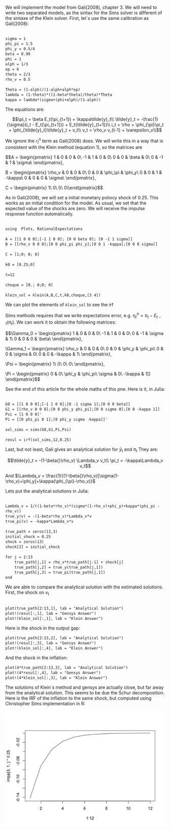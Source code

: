 We will implement the model from Galí(2008), chapter 3. We will need to write two separated models, as the sintax for the Sims solver is different of the sintaxe of the Klein solver. First, let`s use the same calibration as Galí(2008):

```@example 1

sigma = 1
phi_pi = 1.5
phi_y = 0.5/4
beta = 0.99
phi = 1
alph = 1/3
ep = 6
theta = 2/3
rho_v = 0.5

Theta = (1-alph)/(1-alph+alph*ep)
lambda = (1-theta)*((1-beta*theta)/theta)*Theta
kappa = lambda*(sigma+(phi+alph)/(1-alph))

```

The equations are:

$$\pi_t = \beta E_t(\pi_{t+1}) + \kappa\tilde{y}_t\\
\tilde{y}_t = -\frac{1}{\sigma}(i_t - E_t(\pi_{t+1})) + E_t(\tilde{y}_{t+1})\\
i_t = \rho + \phi_{\pi}\pi_t + \phi_{\tilde{y}_t}\tilde{y}_t + v_t\\
v_t = \rho_v v_{t-1} + \varepsilon_v\\$$

We ignore the $r^n_t$ term as Galí(2008) does. We will write this in a way that is consistent with the Klein method (equation 1), so the matrices are

$$A = \begin{pmatrix}
1 & 0 & 0 & 0\\
-1 & 1 & 0 & 0\\
0 & 0 & \beta & 0\\
0 & -1 & 1 & \sigma\\
\end{pmatrix},

B = \begin{pmatrix}
\rho_v & 0 & 0 & 0\\
0 & 0 & \phi_\pi & \phi_y\\
0 & 0 & 1 & -\kappa\\
0 & 0 & 0 & \sigma\\
\end{pmatrix},

C = \begin{pmatrix}
1\\
0\\
0\\
0\\\end{pmatrix}$$

As in Gali(2008), we will set a initial monetary poliocy shock of 0.25. This works as an initial condition for the model. As usual, we set that the expected value of the shocks are zero. We will receive the impulse response function automatically.

```@example1

using  Plots, RationalExpectations

A = [[1 0 0 0];[-1 1 0 0]; [0 0 beta 0]; [0 -1 1 sigma]]
B = [[rho_v 0 0 0];[0 0 phi_pi phi_y];[0 0 1 -kappa];[0 0 0 sigma]]

C = [1;0; 0; 0]

k0 = [0.25;0]

t=12

choque = [0.; 0;0; 0]

klein_sol = klein(A,B,C,t,k0,choque,[3 4])

```
We can plot the elements of `klein_sol` to see the irf


Sims methods requires that we write expectations error, e.g. $\eta_t^{\pi} = \pi_t - E_{t-1}(\pi_t)$. We can work it to obtain the following matrices:

$$\Gamma_0 = \begin{pmatrix}
1 & 0 & 0 & 0\\
-1 & 1 & 0 & 0\\
0 & -1 & \sigma & 1\\
0 & 0 & 0 & \beta\\
\end{pmatrix},

\Gamma_1 = \begin{pmatrix}
 \rho_v & 0 & 0 & 0\\
0 & 0 & \phi_y & \phi_pi\\
0 & 0 & \sigma & 0\\
0 & 0 & -\kappa & 1\\
\end{pmatrix},

\Psi = \begin{pmatrix}
1\\
0\\
0\\
0\\
\end{pmatrix},

\Pi = \begin{pmatrix}
0 & 0\\
\phi_y & \phi_pi\\
\sigma & 0\\
-\kappa & 1]]
\end{pmatrix}$$

See the end of this article for the whole maths of this pne. Here is it, in Julia:

```@example 1

G0 = [[1 0 0 0];[-1 1 0 0];[0 -1 sigma 1];[0 0 0 beta]]
G1 = [[rho_v 0 0 0];[0 0 phi_y phi_pi];[0 0 sigma 0];[0 0 -kappa 1]]
Psi = [1 0 0 0]'
Pi = [[0 phi_pi 0 1];[0 phi_y sigma -kappa]]'

sol_sims = sims(G0,G1,Pi,Psi)

resul = irf(sol_sims,12,0.25)

```

Last, but not least, Galí gives an analytical solution for $\tilde{y}_t$ and $\pi_t$ They are:

$$\tilde{y}_t = -(1-\beta{}\rho_v) \Lambda_v v_t\\
\pi_t = -\kappa\Lambda_v v_t$$

And $\Lambda_v = \frac{1}{(1-\beta{}\rho_v)[\sigma(1-\rho_v)+\phi_y]+\kappa(\phi_{\pi}-\rho_v)}$

Lets put the analytical solutions in Julia:

```@example 1

Lambda_v = 1/((1-beta*rho_v)*(sigma*(1-rho_v)+phi_y)+kappa*(phi_pi - rho_v))
true_y(v) = -(1-beta*rho_v)*Lambda_v*v
true_pi(v) = -kappa*Lambda_v*v

true_path = zeros(13,3)
initial_shock = 0.25
shock = zeros(13)
shock[2] = initial_shock

for j = 2:13
    true_path[j,1] = rho_v*true_path[j-1] + shock[j]
    true_path[j,2] = true_y(true_path[j,1])
    true_path[j,3] = true_pi(true_path[j,1])
end

```

We are able to compare the analytical solution with the estimated solutions. First, the shock on $v_t$

```@example 1

plot(true_path[2:13,1], lab = "Analytical Solution")
plot!(resul[:,1], lab = "Gensys Answer")
plot!(klein_sol[:,1], lab = "Klein Answer")
```

Here is the shock in the output gap:

```@example 1
plot(true_path[2:13,2], lab = "Analytical Solution")
plot!(resul[:,3], lab = "Gensys Answer")
plot!(klein_sol[:,4], lab = "Klein Answer")
```

And the shock in the inflation:

```@example 1
plot(4*true_path[2:13,3], lab = "Analytical Solution")
plot!(4*resul[:,4], lab = "Gensys Answer")
plot!(4*klein_sol[:,3], lab = "Klein Answer")

```

The solutions of Klein`s method and gensys are actually close, but far away from the analytical solution. This seems to be due the Schur decomposition. Here is the IRF of the inflation to the same shock, but computed using Christopher Sims implementation in R:

![](Rplot01.png)
